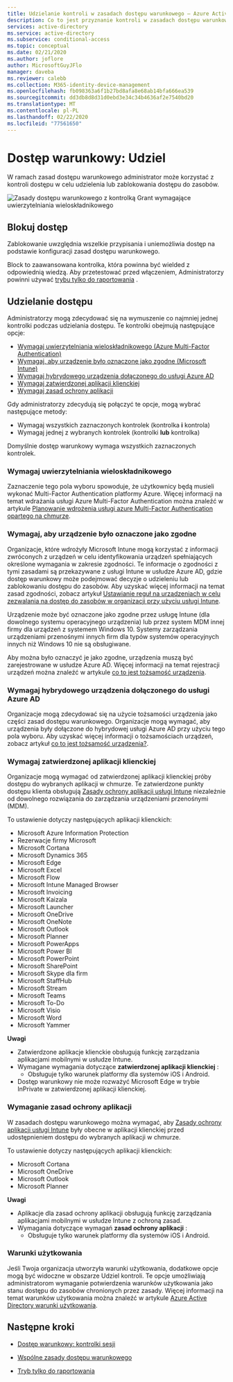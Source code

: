 ```yaml
---
title: Udzielanie kontroli w zasadach dostępu warunkowego — Azure Active Directory
description: Co to jest przyznanie kontroli w zasadach dostępu warunkowego usługi Azure AD
services: active-directory
ms.service: active-directory
ms.subservice: conditional-access
ms.topic: conceptual
ms.date: 02/21/2020
ms.author: joflore
author: MicrosoftGuyJFlo
manager: daveba
ms.reviewer: calebb
ms.collection: M365-identity-device-management
ms.openlocfilehash: fb098363a6f1b27bd8afa8e68ab14bfa666ea539
ms.sourcegitcommit: dd3db8d8d31d0ebd3e34c34b4636af2e7540bd20
ms.translationtype: MT
ms.contentlocale: pl-PL
ms.lasthandoff: 02/22/2020
ms.locfileid: "77561650"
---
```

# <a name="conditional-access-grant"></a>Dostęp warunkowy: Udziel

W ramach zasad dostępu warunkowego administrator może korzystać z kontroli dostępu w celu udzielenia lub zablokowania dostępu do zasobów.

![Zasady dostępu warunkowego z kontrolką Grant wymagające uwierzytelniania wieloskładnikowego](./media/concept-conditional-access-grant/conditional-access-grant.png)

## <a name="block-access"></a>Blokuj dostęp

Zablokowanie uwzględnia wszelkie przypisania i uniemożliwia dostęp na podstawie konfiguracji zasad dostępu warunkowego.

Block to zaawansowana kontrolka, która powinna być wielded z odpowiednią wiedzą. Aby przetestować przed włączeniem, Administratorzy powinni używać [trybu tylko do raportowania](concept-conditional-access-report-only.md) .

## <a name="grant-access"></a>Udzielanie dostępu

Administratorzy mogą zdecydować się na wymuszenie co najmniej jednej kontrolki podczas udzielania dostępu. Te kontrolki obejmują następujące opcje: 

- [Wymagaj uwierzytelniania wieloskładnikowego (Azure Multi-Factor Authentication)](../authentication/concept-mfa-howitworks.md)
- [Wymagaj, aby urządzenie było oznaczone jako zgodne (Microsoft Intune)](https://docs.microsoft.com/intune/protect/device-compliance-get-started)
- [Wymagaj hybrydowego urządzenia dołączonego do usługi Azure AD](../devices/concept-azure-ad-join-hybrid.md)
- [Wymagaj zatwierdzonej aplikacji klienckiej](app-based-conditional-access.md)
- [Wymagaj zasad ochrony aplikacji](app-protection-based-conditional-access.md)

Gdy administratorzy zdecydują się połączyć te opcje, mogą wybrać następujące metody:

- Wymagaj wszystkich zaznaczonych kontrolek (kontrolka **i** kontrola)
- Wymagaj jednej z wybranych kontrolek (kontrolki **lub** kontrolka)

Domyślnie dostęp warunkowy wymaga wszystkich zaznaczonych kontrolek.

### <a name="require-multi-factor-authentication"></a>Wymagaj uwierzytelniania wieloskładnikowego

Zaznaczenie tego pola wyboru spowoduje, że użytkownicy będą musieli wykonać Multi-Factor Authentication platformy Azure. Więcej informacji na temat wdrażania usługi Azure Multi-Factor Authentication można znaleźć w artykule [Planowanie wdrożenia usługi azure Multi-Factor Authentication opartego na chmurze](../authentication/howto-mfa-getstarted.md).

### <a name="require-device-to-be-marked-as-compliant"></a>Wymagaj, aby urządzenie było oznaczone jako zgodne

Organizacje, które wdrożyły Microsoft Intune mogą korzystać z informacji zwróconych z urządzeń w celu identyfikowania urządzeń spełniających określone wymagania w zakresie zgodności. Te informacje o zgodności z tymi zasadami są przekazywane z usługi Intune w usłudze Azure AD, gdzie dostęp warunkowy może podejmować decyzje o udzieleniu lub zablokowaniu dostępu do zasobów. Aby uzyskać więcej informacji na temat zasad zgodności, zobacz artykuł [Ustawianie reguł na urządzeniach w celu zezwalania na dostęp do zasobów w organizacji przy użyciu usługi Intune](https://docs.microsoft.com/intune/protect/device-compliance-get-started).

Urządzenie może być oznaczone jako zgodne przez usługę Intune (dla dowolnego systemu operacyjnego urządzenia) lub przez system MDM innej firmy dla urządzeń z systemem Windows 10. Systemy zarządzania urządzeniami przenośnymi innych firm dla typów systemów operacyjnych innych niż Windows 10 nie są obsługiwane.

Aby można było oznaczyć je jako zgodne, urządzenia muszą być zarejestrowane w usłudze Azure AD. Więcej informacji na temat rejestracji urządzeń można znaleźć w artykule [co to jest tożsamość urządzenia](../devices/overview.md).

### <a name="require-hybrid-azure-ad-joined-device"></a>Wymagaj hybrydowego urządzenia dołączonego do usługi Azure AD

Organizacje mogą zdecydować się na użycie tożsamości urządzenia jako części zasad dostępu warunkowego. Organizacje mogą wymagać, aby urządzenia były dołączone do hybrydowej usługi Azure AD przy użyciu tego pola wyboru. Aby uzyskać więcej informacji o tożsamościach urządzeń, zobacz artykuł [co to jest tożsamość urządzenia?](../devices/overview.md).

### <a name="require-approved-client-app"></a>Wymagaj zatwierdzonej aplikacji klienckiej

Organizacje mogą wymagać od zatwierdzonej aplikacji klienckiej próby dostępu do wybranych aplikacji w chmurze. Te zatwierdzone punkty dostępu klienta obsługują [Zasady ochrony aplikacji usługi Intune](/intune/app-protection-policy) niezależnie od dowolnego rozwiązania do zarządzania urządzeniami przenośnymi (MDM).

To ustawienie dotyczy następujących aplikacji klienckich:

- Microsoft Azure Information Protection
- Rezerwacje firmy Microsoft
- Microsoft Cortana
- Microsoft Dynamics 365
- Microsoft Edge
- Microsoft Excel
- Microsoft Flow
- Microsoft Intune Managed Browser
- Microsoft Invoicing
- Microsoft Kaizala
- Microsoft Launcher
- Microsoft OneDrive
- Microsoft OneNote
- Microsoft Outlook
- Microsoft Planner
- Microsoft PowerApps
- Microsoft Power BI
- Microsoft PowerPoint
- Microsoft SharePoint
- Microsoft Skype dla firm
- Microsoft StaffHub
- Microsoft Stream
- Microsoft Teams
- Microsoft To-Do
- Microsoft Visio
- Microsoft Word
- Microsoft Yammer

**Uwagi**

- Zatwierdzone aplikacje klienckie obsługują funkcję zarządzania aplikacjami mobilnymi w usłudze Intune.
- Wymagane wymagania dotyczące **zatwierdzonej aplikacji klienckiej** :
   - Obsługuje tylko warunek platformy dla systemów iOS i Android.
- Dostęp warunkowy nie może rozważyć Microsoft Edge w trybie InPrivate w zatwierdzonej aplikacji klienckiej.

### <a name="require-app-protection-policy"></a>Wymaganie zasad ochrony aplikacji

W zasadach dostępu warunkowego można wymagać, aby [Zasady ochrony aplikacji usługi Intune](/intune/app-protection-policy) były obecne w aplikacji klienckiej przed udostępnieniem dostępu do wybranych aplikacji w chmurze. 

To ustawienie dotyczy następujących aplikacji klienckich:

- Microsoft Cortana
- Microsoft OneDrive
- Microsoft Outlook
- Microsoft Planner

**Uwagi**

- Aplikacje dla zasad ochrony aplikacji obsługują funkcję zarządzania aplikacjami mobilnymi w usłudze Intune z ochroną zasad.
- Wymagania dotyczące wymagań **zasad ochrony aplikacji** :
    - Obsługuje tylko warunek platformy dla systemów iOS i Android.

### <a name="terms-of-use"></a>Warunki użytkowania

Jeśli Twoja organizacja utworzyła warunki użytkowania, dodatkowe opcje mogą być widoczne w obszarze Udziel kontroli. Te opcje umożliwiają administratorom wymaganie potwierdzenia warunków użytkowania jako stanu dostępu do zasobów chronionych przez zasady. Więcej informacji na temat warunków użytkowania można znaleźć w artykule [Azure Active Directory warunki użytkowania](terms-of-use.md).

## <a name="next-steps"></a>Następne kroki

- [Dostęp warunkowy: kontrolki sesji](concept-conditional-access-session.md)

- [Wspólne zasady dostępu warunkowego](concept-conditional-access-policy-common.md)

- [Tryb tylko do raportowania](concept-conditional-access-report-only.md)
